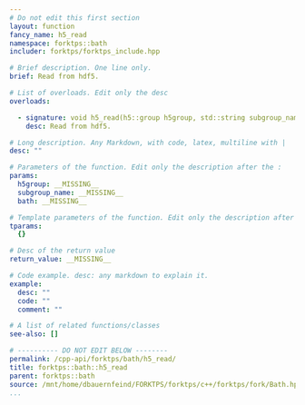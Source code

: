 ```yaml
---
# Do not edit this first section
layout: function
fancy_name: h5_read
namespace: forktps::bath
includer: forktps/forktps_include.hpp

# Brief description. One line only.
brief: Read from hdf5.

# List of overloads. Edit only the desc
overloads:

  - signature: void h5_read(h5::group h5group, std::string subgroup_name, forktps::bath &bath)
    desc: Read from hdf5.

# Long description. Any Markdown, with code, latex, multiline with |
desc: ""

# Parameters of the function. Edit only the description after the :
params:
  h5group: __MISSING__
  subgroup_name: __MISSING__
  bath: __MISSING__

# Template parameters of the function. Edit only the description after the :
tparams:
  {}

# Desc of the return value
return_value: __MISSING__

# Code example. desc: any markdown to explain it.
example:
  desc: ""
  code: ""
  comment: ""

# A list of related functions/classes
see-also: []

# ---------- DO NOT EDIT BELOW --------
permalink: /cpp-api/forktps/bath/h5_read/
title: forktps::bath::h5_read
parent: forktps::bath
source: /mnt/home/dbauernfeind/FORKTPS/forktps/c++/forktps/fork/Bath.hpp
...
```


